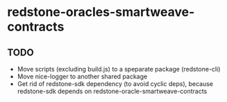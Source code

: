 # redstone-oracles-smartweave-contracts

## TODO

- Move scripts (excluding build.js) to a speparate package (redstone-cli)
- Move nice-logger to another shared package
- Get rid of redstone-sdk dependency (to avoid cyclic deps), because redstone-sdk depends on redstone-oracle-smartweave-contracts
